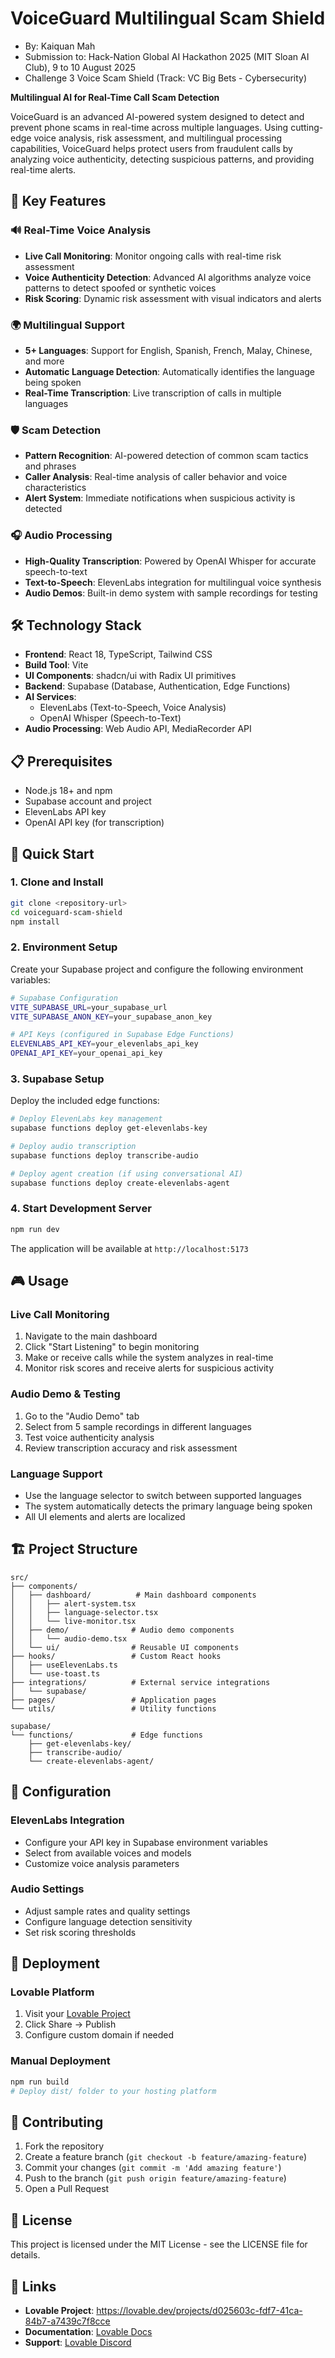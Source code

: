 # VoiceGuard Multilingual Scam Shield
* By: Kaiquan Mah
* Submission to: Hack-Nation Global AI Hackathon 2025 (MIT Sloan AI Club), 9 to 10 August 2025
* Challenge 3 Voice Scam Shield (Track: VC Big Bets - Cybersecurity)


**Multilingual AI for Real-Time Call Scam Detection**

VoiceGuard is an advanced AI-powered system designed to detect and prevent phone scams in real-time across multiple languages. Using cutting-edge voice analysis, risk assessment, and multilingual processing capabilities, VoiceGuard helps protect users from fraudulent calls by analyzing voice authenticity, detecting suspicious patterns, and providing real-time alerts.

## 🚀 Key Features

### 🔊 Real-Time Voice Analysis
- **Live Call Monitoring**: Monitor ongoing calls with real-time risk assessment
- **Voice Authenticity Detection**: Advanced AI algorithms analyze voice patterns to detect spoofed or synthetic voices
- **Risk Scoring**: Dynamic risk assessment with visual indicators and alerts

### 🌍 Multilingual Support
- **5+ Languages**: Support for English, Spanish, French, Malay, Chinese, and more
- **Automatic Language Detection**: Automatically identifies the language being spoken
- **Real-Time Transcription**: Live transcription of calls in multiple languages

### 🛡️ Scam Detection
- **Pattern Recognition**: AI-powered detection of common scam tactics and phrases
- **Caller Analysis**: Real-time analysis of caller behavior and voice characteristics
- **Alert System**: Immediate notifications when suspicious activity is detected

### 🎧 Audio Processing
- **High-Quality Transcription**: Powered by OpenAI Whisper for accurate speech-to-text
- **Text-to-Speech**: ElevenLabs integration for multilingual voice synthesis
- **Audio Demos**: Built-in demo system with sample recordings for testing

## 🛠️ Technology Stack

- **Frontend**: React 18, TypeScript, Tailwind CSS
- **Build Tool**: Vite
- **UI Components**: shadcn/ui with Radix UI primitives
- **Backend**: Supabase (Database, Authentication, Edge Functions)
- **AI Services**: 
  - ElevenLabs (Text-to-Speech, Voice Analysis)
  - OpenAI Whisper (Speech-to-Text)
- **Audio Processing**: Web Audio API, MediaRecorder API

## 📋 Prerequisites

- Node.js 18+ and npm
- Supabase account and project
- ElevenLabs API key
- OpenAI API key (for transcription)

## 🚀 Quick Start

### 1. Clone and Install

```bash
git clone <repository-url>
cd voiceguard-scam-shield
npm install
```

### 2. Environment Setup

Create your Supabase project and configure the following environment variables:

```bash
# Supabase Configuration
VITE_SUPABASE_URL=your_supabase_url
VITE_SUPABASE_ANON_KEY=your_supabase_anon_key

# API Keys (configured in Supabase Edge Functions)
ELEVENLABS_API_KEY=your_elevenlabs_api_key
OPENAI_API_KEY=your_openai_api_key
```

### 3. Supabase Setup

Deploy the included edge functions:

```bash
# Deploy ElevenLabs key management
supabase functions deploy get-elevenlabs-key

# Deploy audio transcription
supabase functions deploy transcribe-audio

# Deploy agent creation (if using conversational AI)
supabase functions deploy create-elevenlabs-agent
```

### 4. Start Development Server

```bash
npm run dev
```

The application will be available at `http://localhost:5173`

## 🎮 Usage

### Live Call Monitoring
1. Navigate to the main dashboard
2. Click "Start Listening" to begin monitoring
3. Make or receive calls while the system analyzes in real-time
4. Monitor risk scores and receive alerts for suspicious activity

### Audio Demo & Testing
1. Go to the "Audio Demo" tab
2. Select from 5 sample recordings in different languages
3. Test voice authenticity analysis
4. Review transcription accuracy and risk assessment

### Language Support
- Use the language selector to switch between supported languages
- The system automatically detects the primary language being spoken
- All UI elements and alerts are localized

## 🏗️ Project Structure

```
src/
├── components/
│   ├── dashboard/          # Main dashboard components
│   │   ├── alert-system.tsx
│   │   ├── language-selector.tsx
│   │   └── live-monitor.tsx
│   ├── demo/              # Audio demo components
│   │   └── audio-demo.tsx
│   └── ui/                # Reusable UI components
├── hooks/                 # Custom React hooks
│   ├── useElevenLabs.ts
│   └── use-toast.ts
├── integrations/          # External service integrations
│   └── supabase/
├── pages/                 # Application pages
└── utils/                 # Utility functions

supabase/
└── functions/             # Edge functions
    ├── get-elevenlabs-key/
    ├── transcribe-audio/
    └── create-elevenlabs-agent/
```

## 🔧 Configuration

### ElevenLabs Integration
- Configure your API key in Supabase environment variables
- Select from available voices and models
- Customize voice analysis parameters

### Audio Settings
- Adjust sample rates and quality settings
- Configure language detection sensitivity
- Set risk scoring thresholds

## 🚀 Deployment

### Lovable Platform
1. Visit your [Lovable Project](https://lovable.dev/projects/d025603c-fdf7-41ca-84b7-a7439c7f8cce)
2. Click Share → Publish
3. Configure custom domain if needed

### Manual Deployment
```bash
npm run build
# Deploy dist/ folder to your hosting platform
```

## 🤝 Contributing

1. Fork the repository
2. Create a feature branch (`git checkout -b feature/amazing-feature`)
3. Commit your changes (`git commit -m 'Add amazing feature'`)
4. Push to the branch (`git push origin feature/amazing-feature`)
5. Open a Pull Request

## 📄 License

This project is licensed under the MIT License - see the LICENSE file for details.

## 🔗 Links

- **Lovable Project**: https://lovable.dev/projects/d025603c-fdf7-41ca-84b7-a7439c7f8cce
- **Documentation**: [Lovable Docs](https://docs.lovable.dev/)
- **Support**: [Lovable Discord](https://discord.com/channels/1119885301872070706/1280461670979993613)
